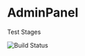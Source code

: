 # AdminPanel
Test Stages

<img src="https://scrutinizer-ci.com/g/Jason2605/AdminPanel/badges/quality-score.png?b=master" alt="Build Status">
